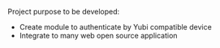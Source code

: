 Project purpose to be developed:
* Create module to authenticate by Yubi compatible device
* Integrate to many web open source application
